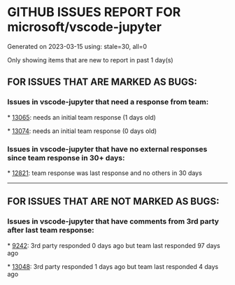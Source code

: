 
# GITHUB ISSUES REPORT FOR microsoft/vscode-jupyter


Generated on 2023-03-15 using: stale=30, all=0


Only showing items that are new to report in past 1 day(s)


## FOR ISSUES THAT ARE MARKED AS BUGS:


### Issues in vscode-jupyter that need a response from team:


\* [13065](https://github.com/microsoft/vscode-jupyter/issues/13065 "Debugging an idented cell fails with &quot;IndentationError: unexpected indent&quot; (run cell works)"): needs an initial team response (1 days old)

\* [13074](https://github.com/microsoft/vscode-jupyter/issues/13074 "Immediate window debugger off by a line"): needs an initial team response (0 days old)

### Issues in vscode-jupyter that have no external responses since team response in 30+ days:


\* [12821](https://github.com/microsoft/vscode-jupyter/issues/12821 "Jupyter crashes on multiple notebooks"): team response was last response and no others in 30 days

---

## FOR ISSUES THAT ARE NOT MARKED AS BUGS:


### Issues in vscode-jupyter that have comments from 3rd party after last team response:


\* [9242](https://github.com/microsoft/vscode-jupyter/issues/9242 "Add &quot;Restart and run all&quot; command "): 3rd party responded 0 days ago but team last responded 97 days ago

\* [13048](https://github.com/microsoft/vscode-jupyter/issues/13048 "Jupyter kernel issue"): 3rd party responded 1 days ago but team last responded 4 days ago
